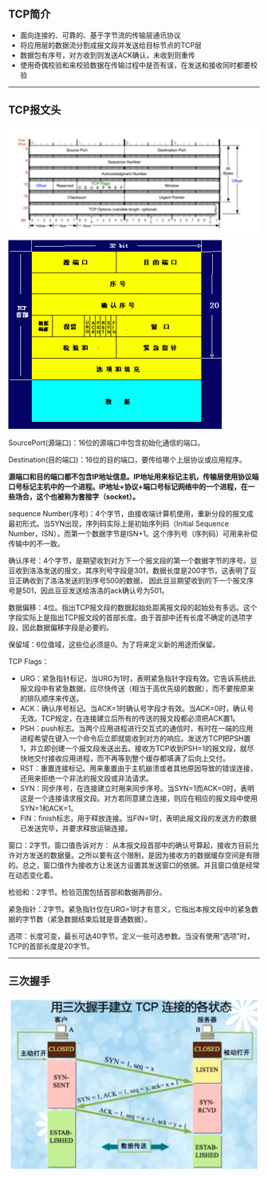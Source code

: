 ## TCP简介

+ 面向连接的、可靠的、基于字节流的传输层通讯协议
+ 将应用层的数据流分割成报文段并发送给目标节点的TCP层
+ 数据包有序号，对方收到则发送ACK确认，未收到则重传
+ 使用奇偶校验和来校验数据在传输过程中是否有误，在发送和接收同时都要校验

---

## TCP报文头

![image-20200319124433641](./img/tcp三次握手-1.png)

![](./img/tcp三次握手-2.png)

SourcePort(源端口)：16位的源端口中包含初始化通信的端口。

Destination(目的端口)：16位的目的端口，要传给哪个上层协议或应用程序。

**源端口和目的端口都不包含IP地址信息。IP地址用来标记主机，传输层使用协议端口号标记主机中的一个进程。IP地址+协议+端口号标记网络中的一个进程，在一些场合，这个也被称为套接字（socket）。**

sequence Number(序号)：4个字节，由接收端计算机使用，重新分段的报文成最初形式。当SYN出现，序列码实际上是初始序列码（Initial Sequence Number，ISN），而第一个数据字节是ISN+1。这个序列号（序列码）可用来补偿传输中的不一致。

确认序号：4个字节，是期望收到对方下一个报文段的第一个数据字节的序号。豆豆收到洛洛发送的报文，其序列号字段是301，数据长度是200字节，这表明了豆豆正确收到了洛洛发送的到序号500的数据， 因此豆豆期望收到的下一个报文序号是501，因此豆豆发送给洛洛的ack确认号为501。

数据偏移：4位。指出TCP报文段的数据起始处距离报文段的起始处有多远。这个字段实际上是指出TCP报文段的首部长度。由于首部中还有长度不确定的选项字段，因此数据偏移字段是必要的。

保留域：6位值域，这些位必须是0。为了将来定义新的用途而保留。

TCP Flags：

+ URG：紧急指针标记，当URG为1时，表明紧急指针字段有效。它告诉系统此报文段中有紧急数据，应尽快传送（相当于高优先级的数据），而不要按原来的排队顺序来传送。
+ ACK：确认序号标记。当ACK=1时确认号字段才有效。当ACK=0时，确认号无效。TCP规定，在连接建立后所有的传送的报文段都必须把ACK置1。
+ PSH：push标志。当两个应用进程进行交互式的通信时，有时在一端的应用进程希望在键入一个命令后立即就能收到对方的响应。发送方TCP把PSH置1，并立即创建一个报文段发送出去。接收方TCP收到PSH=1的报文段，就尽快地交付接收应用进程，而不再等到整个缓存都填满了后向上交付。
+ RST：重置连接标记。用来重置由于主机崩溃或者其他原因导致的错误连接，还用来拒绝一个非法的报文段或非法请求。
+ SYN：同步序号，在连接建立时用来同步序号。当SYN=1而ACK=0时，表明这是一个连接请求报文段。对方若同意建立连接，则应在相应的报文段中使用SYN=1和ACK=1。
+ FIN：finish标志，用于释放连接。当FIN=1时，表明此报文段的发送方的数据已发送完毕，并要求释放运输连接。

窗口：2字节。窗口值告诉对方： 从本报文段首部中的确认号算起，接收方目前允许对方发送的数据量。之所以要有这个限制，是因为接收方的数据缓存空间是有限的。总之，窗口值作为接收方让发送方设置其发送窗口的依据。并且窗口值是经常在动态变化着。

检验和：2字节。检验范围包括首部和数据两部分。

紧急指针：2字节。紧急指针仅在URG=1时才有意义，它指出本报文段中的紧急数据的字节数（紧急数据结束后就是普通数据）。

选项：长度可变，最长可达40字节。定义一些可选参数。当没有使用“选项”时，TCP的首部长度是20字节。

---

## 三次握手

![](./img/tcp三次握手-3.png)

